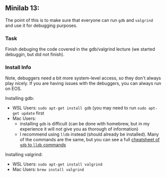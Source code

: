 ## Minilab 13:

The point of this is to make sure that everyone can run `gdb`
and `valgrind` and use it for debugging purposes.

### Task
Finish debuging the code covered in the gdb/valgrind lecture
(we started debuggin, but did not finish).

### Install Info

Note, debuggers need a bit more system-level access, so they don't always
play nicely.  If you are having issues with the debuggers, you can
always run on EOS.

Installing gdb:
* WSL Users: `sudo apt-get install gdb` (you may need to run `sudo apt-get update` first
* Mac Users:
  * installing `gdb` is difficult (can be done with homebrew, but in my experience
    it will not give you as thorough of information)
  * I recommend using `lldb` instead (should already be installed).  Many of the
    commands are the same, but you can see a full [cheatsheet of `gdb` to `lldb`
    commands](https://lldb.llvm.org/use/map.html)

Installing valgrind:
* WSL Users:  `sudo apt-get install valgrind`
* Mac Users:  `brew install valgrind`


